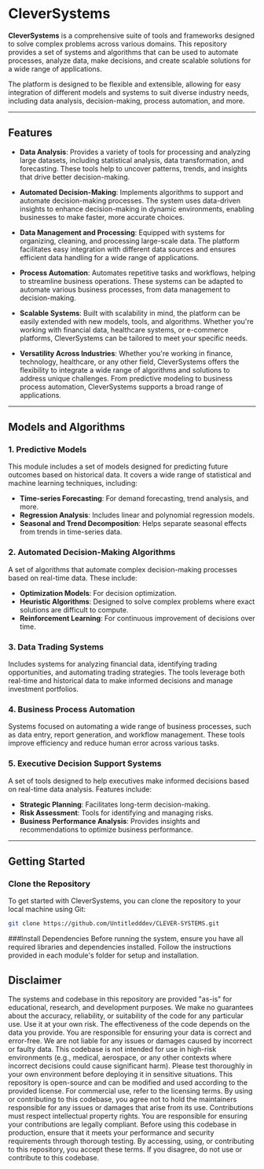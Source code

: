 # CleverSystems

**CleverSystems** is a comprehensive suite of tools and frameworks designed to solve complex problems across various domains. This repository provides a set of systems and algorithms that can be used to automate processes, analyze data, make decisions, and create scalable solutions for a wide range of applications.

The platform is designed to be flexible and extensible, allowing for easy integration of different models and systems to suit diverse industry needs, including data analysis, decision-making, process automation, and more.

---

## Features

- **Data Analysis**: Provides a variety of tools for processing and analyzing large datasets, including statistical analysis, data transformation, and forecasting. These tools help to uncover patterns, trends, and insights that drive better decision-making.
  
- **Automated Decision-Making**: Implements algorithms to support and automate decision-making processes. The system uses data-driven insights to enhance decision-making in dynamic environments, enabling businesses to make faster, more accurate choices.
  
- **Data Management and Processing**: Equipped with systems for organizing, cleaning, and processing large-scale data. The platform facilitates easy integration with different data sources and ensures efficient data handling for a wide range of applications.
  
- **Process Automation**: Automates repetitive tasks and workflows, helping to streamline business operations. These systems can be adapted to automate various business processes, from data management to decision-making.
  
- **Scalable Systems**: Built with scalability in mind, the platform can be easily extended with new models, tools, and algorithms. Whether you're working with financial data, healthcare systems, or e-commerce platforms, CleverSystems can be tailored to meet your specific needs.
  
- **Versatility Across Industries**: Whether you're working in finance, technology, healthcare, or any other field, CleverSystems offers the flexibility to integrate a wide range of algorithms and solutions to address unique challenges. From predictive modeling to business process automation, CleverSystems supports a broad range of applications.

---

## Models and Algorithms

### 1. **Predictive Models**
   This module includes a set of models designed for predicting future outcomes based on historical data. It covers a wide range of statistical and machine learning techniques, including:
   - **Time-series Forecasting**: For demand forecasting, trend analysis, and more.
   - **Regression Analysis**: Includes linear and polynomial regression models.
   - **Seasonal and Trend Decomposition**: Helps separate seasonal effects from trends in time-series data.

### 2. **Automated Decision-Making Algorithms**
   A set of algorithms that automate complex decision-making processes based on real-time data. These include:
   - **Optimization Models**: For decision optimization.
   - **Heuristic Algorithms**: Designed to solve complex problems where exact solutions are difficult to compute.
   - **Reinforcement Learning**: For continuous improvement of decisions over time.

### 3. **Data Trading Systems**
   Includes systems for analyzing financial data, identifying trading opportunities, and automating trading strategies. 
   The tools leverage both real-time and historical data to make informed decisions and manage investment portfolios.

### 4. **Business Process Automation**
   Systems focused on automating a wide range of business processes, such as data entry, report generation, and workflow management. 
   These tools improve efficiency and reduce human error across various tasks.

### 5. **Executive Decision Support Systems**
   A set of tools designed to help executives make informed decisions based on real-time data analysis. Features include:
   - **Strategic Planning**: Facilitates long-term decision-making.
   - **Risk Assessment**: Tools for identifying and managing risks.
   - **Business Performance Analysis**: Provides insights and recommendations to optimize business performance.

---

## Getting Started

### Clone the Repository

To get started with CleverSystems, you can clone the repository to your local machine using Git:

```bash
git clone https://github.com/Untitledddev/CLEVER-SYSTEMS.git
```

###Install Dependencies
Before running the system, ensure you have all required libraries and dependencies installed. Follow the instructions provided in each module's folder for setup and installation.

## Disclaimer
The systems and codebase in this repository are provided "as-is" for educational, research, and development purposes. We make no guarantees about the accuracy, reliability, or suitability of the code for any particular use. Use it at your own risk.
The effectiveness of the code depends on the data you provide. You are responsible for ensuring your data is correct and error-free. We are not liable for any issues or damages caused by incorrect or faulty data.
This codebase is not intended for use in high-risk environments (e.g., medical, aerospace, or any other contexts where incorrect decisions could cause significant harm). Please test thoroughly in your own environment before deploying it in sensitive situations.
This repository is open-source and can be modified and used according to the provided license. For commercial use, refer to the licensing terms.
By using or contributing to this codebase, you agree not to hold the maintainers responsible for any issues or damages that arise from its use.
Contributions must respect intellectual property rights. You are responsible for ensuring your contributions are legally compliant.
Before using this codebase in production, ensure that it meets your performance and security requirements through thorough testing.
By accessing, using, or contributing to this repository, you accept these terms. If you disagree, do not use or contribute to this codebase.
